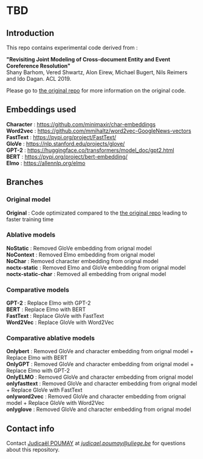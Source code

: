 # TBD

## Introduction
This repo contains experimental code derived from :

<b>"Revisiting Joint Modeling of Cross-document Entity and Event Coreference Resolution"</b><br/>
Shany Barhom, Vered Shwartz, Alon Eirew, Michael Bugert, Nils Reimers and Ido Dagan. ACL 2019.

Please go to [the original repo](https://github.com/shanybar/event_entity_coref_ecb_plus) for more information on the original code.


## Embeddings used
<b>Character</b> : https://github.com/minimaxir/char-embeddings <br/>
<b>Word2vec</b>  : https://github.com/mmihaltz/word2vec-GoogleNews-vectors <br/>
<b>FastText</b>  : https://pypi.org/project/FastText/ <br/>
<b>GloVe</b>     : https://nlp.stanford.edu/projects/glove/ <br/>
<b>GPT-2</b>     : https://huggingface.co/transformers/model_doc/gpt2.html <br/>
<b>BERT</b>      : https://pypi.org/project/bert-embedding/ <br/>
<b>Elmo</b>      : https://allennlp.org/elmo <br/>

## Branches

### Original model
<b>Original</b> : Code optimizated compared to the [the original repo](https://github.com/shanybar/event_entity_coref_ecb_plus) leading to faster training time

### Ablative models
<b>NoStatic</b>            : Removed GloVe embedding from orignal model <br/>
<b>NoContext</b>           : Removed Elmo embedding from orignal model <br/>
<b>NoChar</b>              : Removed character embedding from orignal model <br/>
<b>noctx-static</b>        : Removed Elmo and GloVe embedding from orignal model <br/>
<b>noctx-static-char</b>   : Removed all embedding from orignal model <br/>

### Comparative models
<b>GPT-2</b>               : Replace Elmo with GPT-2 <br/>
<b>BERT</b>                : Replace Elmo with BERT <br/>
<b>FastText</b>            : Replace GloVe with FastText <br/>
<b>Word2Vec</b>            : Replace GloVe with Word2Vec <br/>

### Comparative ablative models
<b>Onlybert</b>            : Removed GloVe and character embedding from orignal model + Replace Elmo with BERT <br/>
<b>OnlyGPT</b>             : Removed GloVe and character embedding from orignal model + Replace Elmo with GPT-2 <br/>
<b>OnlyELMO</b>            : Removed GloVe and character embedding from orignal model <br/>
<b>onlyfasttext</b>        : Removed GloVe and character embedding from orignal model + Replace GloVe with FastText <br/>
<b>onlyword2vec</b>        : Removed GloVe and character embedding from orignal model + Replace GloVe with Word2Vec <br/>
<b>onlyglove</b>           : Removed GloVe and character embedding from orignal model <br/>

## Contact info
Contact [Judicaël POUMAY](https://github.com/gftvfrbh) at *judicael.poumay@uliege.be* for questions about this repository.
